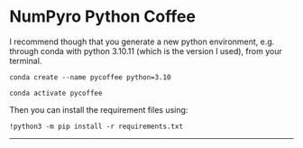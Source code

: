 # NumPyro Python Coffee

I recommend though that you generate a new python environment, e.g. through conda with python 3.10.11 (which is the version I used), from your terminal.

```conda create --name pycoffee python=3.10```

```conda activate pycoffee ```

Then you can install the requirement files using:

```!python3 -m pip install -r requirements.txt ```

______
